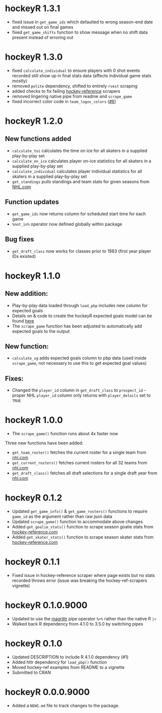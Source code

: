 # hockeyR 1.3.1

* fixed issue in `get_game_ids` which defaulted to wrong season-end date and missed out on final games
* fixed `get_game_shifts` function to show message when no shift data present instead of erroring out

# hockeyR 1.3.0

* fixed `calculate_individual` to ensure players with 0 shot events recorded still show up in final stats data (affects individual game stats mostly)
* removed `polite` dependency, shifted to entirely `rvest` scraping
* added checks to fix failing [hockey-reference](https://www.hockey-reference.com) scrapers
* removed lingering native pipe from readme and `scrape_game`
* fixed incorrect color code in `team_logos_colors` ([#6](https://github.com/danmorse314/hockeyR/issues/6))

# hockeyR 1.2.0

## New functions added
* `calculate_toi` calculates the time on ice for all skaters in a supplied play-by-play set
* `calculate_on_ice` calculates player on-ice statistics for all skaters in a supplied play-by-play set
* `calculate_individual` calculates player individual statistics for all skaters in a supplied play-by-play set
* `get_standings` pulls standings and team stats for given seasons from [NHL.com](https://www.nhl.com/)


## Function updates
* `get_game_ids` now returns column for scheduled start time for each game
* `%not_in%` operator now defined globally within package

## Bug fixes
* `get_draft_class` now works for classes prior to 1983 (first year player IDs existed)

# hockeyR 1.1.0

## New addition:
* Play-by-play data loaded through `load_pbp` includes new column for expected goals
* Details on & code to create the hockeyR expected goals model can be found [here](https://github.com/danmorse314/hockeyR-models)
* The `scrape_game` function has been adjusted to automatically add expected goals to the output

## New function:
* `calculate_xg` adds expected goals column to pbp data (used inside `scrape_game`, not necessary to use this to get expected goal values)

## Fixes:
* Changed the `player_id` column in `get_draft_class` to `prospect_id` - proper NHL `player_id` column only returns with `player_details` set to `TRUE`

# hockeyR 1.0.0
* The `scrape_game()` function runs about 4x faster now

Three new functions have been added:

* `get_team_roster()` fetches the current roster for a single team from [nhl.com](https://www.nhl.com/)
* `get_current_rosters()` fetches current rosters for all 32 teams from [nhl.com](https://www.nhl.com/)
* `get_draft_class()` fetches all draft selections for a single draft year from [nhl.com](https://www.nhl.com/)

# hockeyR 0.1.2

* Updated `get_game_info()` & `get_game_rosters()` functions to require `game_id` as the argument rather than raw json data
* Updated `scrape_game()` function to accommodate above changes
* Added `get_goalie_stats()` function to scrape season goalie stats from [hockey-reference.com](https://www.hockey-reference.com)
* Added `get_skater_stats()` function to scrape season skater stats from [hockey-reference.com](https://www.hockey-reference.com)

# hockeyR 0.1.1

* Fixed issue in hockey-reference scraper where page exists but no stats recorded throws error (issue was breaking the hockey-ref-scrapers vignette)

# hockeyR 0.1.0.9000

* Updated to use the [magrittr](https://magrittr.tidyverse.org/reference/pipe.html) pipe operator `%>%` rather than the native R `|>`
* Walked back R dependency from 4.1.0 to 3.5.0 by switching pipes

# hockeyR 0.1.0

* Updated DESCRIPTION to include R 4.1.0 dependency (#1)
* Added httr dependency for `load_pbp()` function
* Moved hockey-ref examples from README to a vignette
* Submitted to CRAN

# hockeyR 0.0.0.9000

* Added a `NEWS.md` file to track changes to the package.
